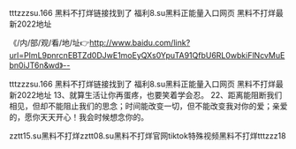 tttzzzsu.166
黑料不打烊链接找到了
福利8.su黑料正能量入口网页
黑料不打烊最新2022地址


《/内/部/观/看/地/址👉http://www.baidu.com/link?url=PImL9pnrcnEBTZd0DJwE1moEyQXs0YpuTA91QfbU6RL0wbkiFlNcvMuEbn0iJT6n&wd》--

tttzzzsu.166
黑料不打烊链接找到了
福利8.su黑料正能量入口网页
黑料不打烊最新2022地址
	13、就算生活让你再蛋疼，也要笑着学会忍。
		22、距离能阻断我们相见，但却不能阻止我们的思念；时间能改变一切，但不能改变我对你的爱；亲爱的，愿你天天开心！我会时候想念你的。





zztt15.su黑料不打烊zztt08.su黑料不打烊官网tiktok特殊视频黑料不打烊tttzzz18
